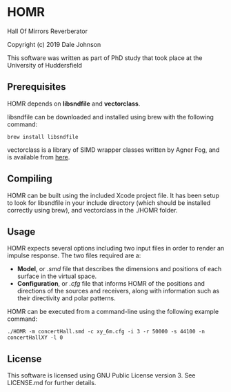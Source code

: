 # HOMR
Hall Of Mirrors Reverberator

Copyright (c) 2019 Dale Johnson

This software was written as part of PhD study that took place at the University of Huddersfield

## Prerequisites
HOMR depends on **libsndfile** and **vectorclass**.

libsndfile can be downloaded and installed using brew with the following command:
```
brew install libsndfile
```
vectorclass is a library of SIMD wrapper classes written by Agner Fog, and is available from [here](https://www.agner.org/optimize/#vectorclass).

## Compiling

HOMR can be built using the included Xcode project file. It has been setup to look for libsndfile in your include directory (which should be installed correctly using brew), and vectorclass in the ./HOMR folder.

## Usage

HOMR expects several options including two input files in order to render an impulse response. The two files required are a:

* **Model**, or *.smd* file that describes the dimensions and positions of each surface in the virtual space.
* **Configuration**, or *.cfg* file that informs HOMR of the positions and directions of the sources and receivers, along with information such as their directivity and polar patterns.

HOMR can be executed from a command-line using the following example command:
```
./HOMR -m concertHall.smd -c xy_6m.cfg -i 3 -r 50000 -s 44100 -n concertHallXY -l 0
```

## License

This software is licensed using GNU Public License version 3. See LICENSE.md for further details.
